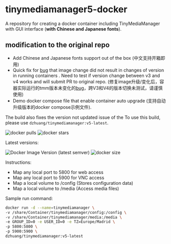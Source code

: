 # tinymediamanager5-docker

A repository for creating a docker container including TinyMediaManager with GUI interface (**with Chinese and Japanese fonts**).

## modification to the original repo
- Add Chinese and Japanese fonts support out of the box (中文支持开箱即用)
- Quick fix for [bug](https://github.com/dzhuang/tinymediamanager-docker/issues/13) that image change did not result in changes of version in running containers . Need to test if version change between v3 and v4 works and will submit PR to original repo. (修复image升级/变化后，容器实际运行的tmm版本未变化的[bug](https://github.com/dzhuang/tinymediamanager-docker/issues/13)，跨V3和V4的版本切换未测试，请谨慎使用)
- Demo docker compose file that enable container auto upgrade (支持自动升级版本的docker compose示例文件).

The build also fixes the version not updated issue of the 
To use this build, please use `dzhuang/tinymediamanager:v5-latest`.

![docker pulls](https://img.shields.io/docker/pulls/dzhuang/tinymediamanager.svg) ![docker stars](https://img.shields.io/docker/stars/dzhuang/tinymediamanager.svg)

Latest versions:

![Docker Image Version (latest semver)](https://img.shields.io/docker/v/dzhuang/tinymediamanager/v5) ![docker size](https://img.shields.io/docker/image-size/dzhuang/tinymediamanager/v5)

Instructions:
- Map any local port to 5800 for web access
- Map any local port to 5900 for VNC access
- Map a local volume to /config (Stores configuration data)
- Map a local volume to /media (Access media files)

Sample run command:

```bash
docker run -d --name=tinymediamanager \
-v /share/Container/tinymediamanager/config:/config \
-v /share/Container/tinymediamanager/media:/media \
-e GROUP_ID=0 -e USER_ID=0 -e TZ=Europe/Madrid \
-p 5800:5800 \
-p 5900:5900 \
dzhuang/tinymediamanager:v5-latest
```

